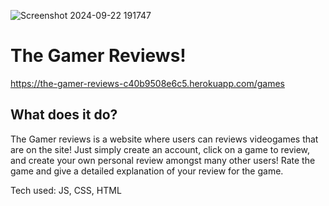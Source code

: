![Screenshot 2024-09-22 191747](https://github.com/user-attachments/assets/50aa4063-5651-4b02-b7f8-5f7be0ac6573)


# The Gamer Reviews!

https://the-gamer-reviews-c40b9508e6c5.herokuapp.com/games

## What does it do?

The Gamer reviews is a website where users can reviews videogames that are on the site! Just simply create an account, click on a game to review, and create your own personal review amongst many other users! Rate the game and give a detailed explanation of your review for the game.




Tech used: JS, CSS, HTML
